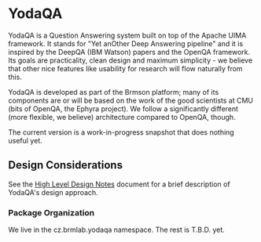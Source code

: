 YodaQA
======

YodaQA is a Question Answering system built on top of the Apache UIMA
framework.  It stands for "Yet anOther Deep Answering pipeline" and it
is inspired by the DeepQA (IBM Watson) papers and the OpenQA framework.
Its goals are practicality, clean design and maximum simplicity - we
believe that other nice features like usability for research will flow
naturally from this.

YodaQA is developed as part of the Brmson platform; many of its components
are or will be based on the work of the good scientists at CMU (bits of
OpenQA, the Ephyra project).  We follow a significantly different (more
flexible, we believe) architecture compared to OpenQA, though.

The current version is a work-in-progress snapshot that does nothing
useful yet.

## Design Considerations

See the [High Level Design Notes](doc/HIGHLEVEL.md) document for
a brief description of YodaQA's design approach.

### Package Organization

We live in the cz.brmlab.yodaqa namespace. The rest is T.B.D. yet.

